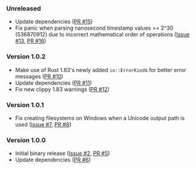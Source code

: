 ### Unreleased

* Update dependencies ([PR #15])
* Fix panic when parsing nanosecond timestamp values >= 2^30 (536870912) due to incorrect mathematical order of operations ([Issue #13], [PR #16])

### Version 1.0.2

* Make use of Rust 1.83's newly added `io::ErrorKind`s for better error messages ([PR #10])
* Update dependencies ([PR #11])
* Fix new clippy 1.83 warnings ([PR #12])

### Version 1.0.1

* Fix creating filesystems on Windows when a Unicode output path is used ([Issue #7], [PR #8])

### Version 1.0.0

* Initial binary release ([Issue #2], [PR #5])
* Update dependencies ([PR #6])

[Issue #2]: https://github.com/chenxiaolong/afsr/issues/2
[Issue #7]: https://github.com/chenxiaolong/afsr/issues/7
[Issue #13]: https://github.com/chenxiaolong/afsr/issues/13
[PR #5]: https://github.com/chenxiaolong/afsr/pull/5
[PR #6]: https://github.com/chenxiaolong/afsr/pull/6
[PR #8]: https://github.com/chenxiaolong/afsr/pull/8
[PR #10]: https://github.com/chenxiaolong/afsr/pull/10
[PR #11]: https://github.com/chenxiaolong/afsr/pull/11
[PR #12]: https://github.com/chenxiaolong/afsr/pull/12
[PR #15]: https://github.com/chenxiaolong/afsr/pull/15
[PR #16]: https://github.com/chenxiaolong/afsr/pull/16
